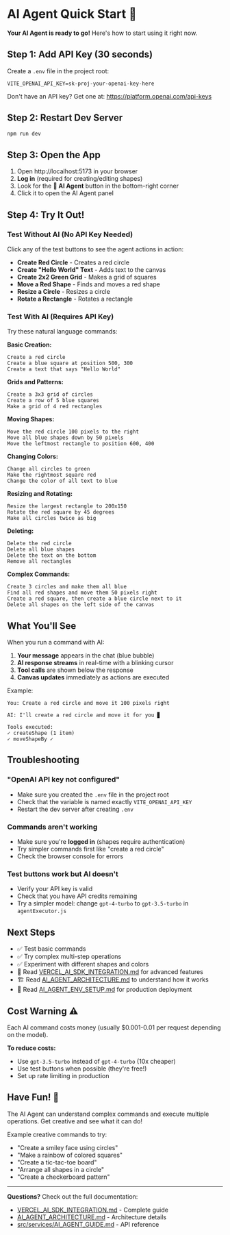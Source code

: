 # AI Agent Quick Start 🚀

**Your AI Agent is ready to go!** Here's how to start using it right now.

## Step 1: Add API Key (30 seconds)

Create a `.env` file in the project root:

```env
VITE_OPENAI_API_KEY=sk-proj-your-openai-key-here
```

Don't have an API key? Get one at: https://platform.openai.com/api-keys

## Step 2: Restart Dev Server

```bash
npm run dev
```

## Step 3: Open the App

1. Open http://localhost:5173 in your browser
2. **Log in** (required for creating/editing shapes)
3. Look for the **🤖 AI Agent** button in the bottom-right corner
4. Click it to open the AI Agent panel

## Step 4: Try It Out!

### Test Without AI (No API Key Needed)

Click any of the test buttons to see the agent actions in action:
- **Create Red Circle** - Creates a red circle
- **Create "Hello World" Text** - Adds text to the canvas
- **Create 2x2 Green Grid** - Makes a grid of squares
- **Move a Red Shape** - Finds and moves a red shape
- **Resize a Circle** - Resizes a circle
- **Rotate a Rectangle** - Rotates a rectangle

### Test With AI (Requires API Key)

Try these natural language commands:

**Basic Creation:**
```
Create a red circle
Create a blue square at position 500, 300
Create a text that says "Hello World"
```

**Grids and Patterns:**
```
Create a 3x3 grid of circles
Create a row of 5 blue squares
Make a grid of 4 red rectangles
```

**Moving Shapes:**
```
Move the red circle 100 pixels to the right
Move all blue shapes down by 50 pixels
Move the leftmost rectangle to position 600, 400
```

**Changing Colors:**
```
Change all circles to green
Make the rightmost square red
Change the color of all text to blue
```

**Resizing and Rotating:**
```
Resize the largest rectangle to 200x150
Rotate the red square by 45 degrees
Make all circles twice as big
```

**Deleting:**
```
Delete the red circle
Delete all blue shapes
Delete the text on the bottom
Remove all rectangles
```

**Complex Commands:**
```
Create 3 circles and make them all blue
Find all red shapes and move them 50 pixels right
Create a red square, then create a blue circle next to it
Delete all shapes on the left side of the canvas
```

## What You'll See

When you run a command with AI:

1. **Your message** appears in the chat (blue bubble)
2. **AI response streams** in real-time with a blinking cursor
3. **Tool calls** are shown below the response
4. **Canvas updates** immediately as actions are executed

Example:
```
You: Create a red circle and move it 100 pixels right

AI: I'll create a red circle and move it for you ▊

Tools executed:
✓ createShape (1 item)
✓ moveShapeBy ✓
```

## Troubleshooting

### "OpenAI API key not configured"
- Make sure you created the `.env` file in the project root
- Check that the variable is named exactly `VITE_OPENAI_API_KEY`
- Restart the dev server after creating `.env`

### Commands aren't working
- Make sure you're **logged in** (shapes require authentication)
- Try simpler commands first like "create a red circle"
- Check the browser console for errors

### Test buttons work but AI doesn't
- Verify your API key is valid
- Check that you have API credits remaining
- Try a simpler model: change `gpt-4-turbo` to `gpt-3.5-turbo` in `agentExecutor.js`

## Next Steps

- ✅ Test basic commands
- ✅ Try complex multi-step operations
- ✅ Experiment with different shapes and colors
- 📖 Read [VERCEL_AI_SDK_INTEGRATION.md](./VERCEL_AI_SDK_INTEGRATION.md) for advanced features
- 🏗️ Read [AI_AGENT_ARCHITECTURE.md](./AI_AGENT_ARCHITECTURE.md) to understand how it works
- 🔧 Read [AI_AGENT_ENV_SETUP.md](./AI_AGENT_ENV_SETUP.md) for production deployment

## Cost Warning ⚠️

Each AI command costs money (usually $0.001-0.01 per request depending on the model).

**To reduce costs:**
- Use `gpt-3.5-turbo` instead of `gpt-4-turbo` (10x cheaper)
- Use test buttons when possible (they're free!)
- Set up rate limiting in production

## Have Fun! 🎉

The AI Agent can understand complex commands and execute multiple operations. Get creative and see what it can do!

Example creative commands to try:
- "Create a smiley face using circles"
- "Make a rainbow of colored squares"
- "Create a tic-tac-toe board"
- "Arrange all shapes in a circle"
- "Create a checkerboard pattern"

---

**Questions?** Check out the full documentation:
- [VERCEL_AI_SDK_INTEGRATION.md](./VERCEL_AI_SDK_INTEGRATION.md) - Complete guide
- [AI_AGENT_ARCHITECTURE.md](./AI_AGENT_ARCHITECTURE.md) - Architecture details
- [src/services/AI_AGENT_GUIDE.md](./src/services/AI_AGENT_GUIDE.md) - API reference

